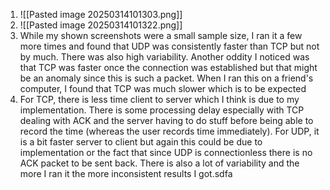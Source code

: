 1. ![[Pasted image 20250314101303.png]]
2. ![[Pasted image 20250314101322.png]]
3. While my shown screenshots were a small sample size, I ran it a few more times and found that UDP was consistently faster than TCP but not by much. There was also high variability. Another oddity I noticed was that TCP was faster once the connection was established but that might be an anomaly since this is such a packet. When I ran this on a friend's computer, I found that TCP was much slower which is to be expected
4. For TCP, there is less time client to server which I think is due to my implementation. There is some processing delay especially with TCP dealing with ACK and the server having to do stuff before being able to record the time (whereas the user records time immediately). For UDP, it is a bit faster server to client but again this could be due to implementation or the fact that since UDP is connectionless there is no ACK packet to be sent back. There is also a lot of variability and the more I ran it the more inconsistent results I got.sdfa